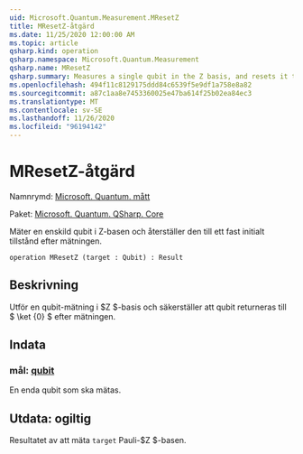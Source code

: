```yaml
---
uid: Microsoft.Quantum.Measurement.MResetZ
title: MResetZ-åtgärd
ms.date: 11/25/2020 12:00:00 AM
ms.topic: article
qsharp.kind: operation
qsharp.namespace: Microsoft.Quantum.Measurement
qsharp.name: MResetZ
qsharp.summary: Measures a single qubit in the Z basis, and resets it to a fixed initial state following the measurement.
ms.openlocfilehash: 494f11c8129175ddd84c6539f5e9df1a758e8a82
ms.sourcegitcommit: a87c1aa8e7453360025e47ba614f25b02ea84ec3
ms.translationtype: MT
ms.contentlocale: sv-SE
ms.lasthandoff: 11/26/2020
ms.locfileid: "96194142"
---
```

# <a name="mresetz-operation"></a>MResetZ-åtgärd

Namnrymd: [Microsoft. Quantum. mått](xref:Microsoft.Quantum.Measurement)

Paket: [Microsoft. Quantum. QSharp. Core](https://nuget.org/packages/Microsoft.Quantum.QSharp.Core)


Mäter en enskild qubit i Z-basen och återställer den till ett fast initialt tillstånd efter mätningen.

```qsharp
operation MResetZ (target : Qubit) : Result
```


## <a name="description"></a>Beskrivning

Utför en qubit-mätning i $Z $-basis och säkerställer att qubit returneras till $ \ket {0} $ efter mätningen.

## <a name="input"></a>Indata

### <a name="target--qubit"></a>mål: [qubit](xref:microsoft.quantum.lang-ref.qubit)

En enda qubit som ska mätas.



## <a name="output--__invalidresult__"></a>Utdata: __ogiltig <Result>__

Resultatet av att mäta `target` Pauli-$Z $-basen.
